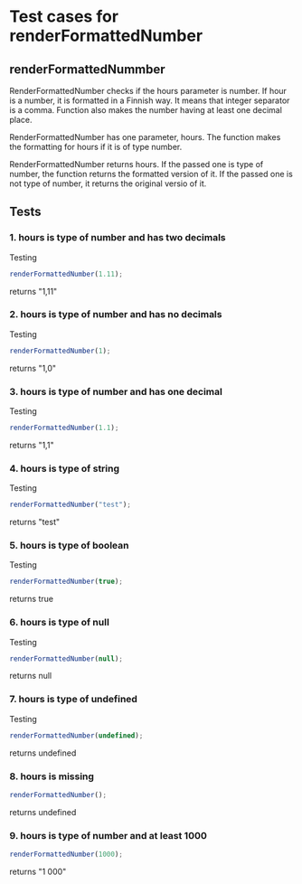 # Test cases for renderFormattedNumber

## renderFormattedNummber

RenderFormattedNumber checks if the hours parameter is number. If hour is a number, it is formatted in a Finnish way. It means that integer separator is a comma. Function also makes the number having at least one decimal place.

RenderFormattedNumber has one parameter, hours. The function makes the formatting for hours if it is of type number.

RenderFormattedNumber returns hours. If the passed one is type of number, the function returns the formatted version of it. If the passed one is not type of number, it returns the original versio of it.

## Tests

### 1. hours is type of number and has two decimals

Testing

```js
renderFormattedNumber(1.11);
```

returns "1,11"

### 2. hours is type of number and has no decimals

Testing

```js
renderFormattedNumber(1);
```

returns "1,0"

### 3. hours is type of number and has one decimal

Testing

```js
renderFormattedNumber(1.1);
```

returns "1,1"

### 4. hours is type of string

Testing

```js
renderFormattedNumber("test");
```

returns "test"

### 5. hours is type of boolean

Testing

```js
renderFormattedNumber(true);
```

returns true

### 6. hours is type of null

Testing

```js
renderFormattedNumber(null);
```

returns null

### 7. hours is type of undefined

Testing

```js
renderFormattedNumber(undefined);
```

returns undefined

### 8. hours is missing

```js
renderFormattedNumber();
```

returns undefined

### 9. hours is type of number and at least 1000

```js
renderFormattedNumber(1000);
```

returns "1 000"
